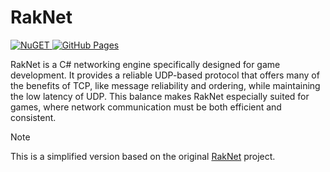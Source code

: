 # RakNet 
<a href="https://www.nuget.org/packages/RakNet/">
    <img src="https://img.shields.io/badge/NuGet-004880?style=for-the-badge&logo=nuget&logoColor=white" alt="NuGET"/>
</a>
<a href="https://joseluishd.github.io/RakNet/">
    <img src="https://img.shields.io/badge/GitHub%20Pages-222222?style=for-the-badge&logo=GitHub%20Pages&logoColor=white" alt="GitHub Pages"/>
</a>

RakNet is a C# networking engine specifically designed for game development. It provides a reliable UDP-based protocol 
that offers many of the benefits of TCP, like message reliability and ordering, while maintaining the low latency of UDP. 
This balance makes RakNet especially suited for games, where network communication must be both efficient and consistent.

> [!NOTE]
> This is a simplified version based on the original <a href="https://github.com/facebookarchive/RakNet">RakNet</a> project.
